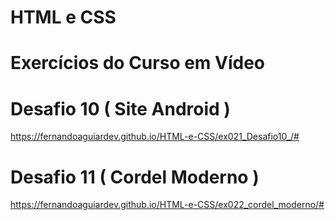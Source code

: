 # HTML e CSS 
# Exercícios do Curso em Vídeo
 
 
 # Desafio 10 ( Site Android )
 https://fernandoaguiardev.github.io/HTML-e-CSS/ex021_Desafio10_/#

 # Desafio 11 ( Cordel Moderno )
 https://fernandoaguiardev.github.io/HTML-e-CSS/ex022_cordel_moderno/#
